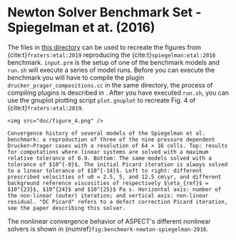 # Newton Solver Benchmark Set - Spiegelman et at. (2016)

The files in [this directory](https://github.com/geodynamics/aspect/tree/main/benchmarks/newton_solver_benchmark_set/spiegelman_et_al_2016)
can be used to recreate the figures from
{cite:t}`fraters:etal:2019` reproducing the {cite:t}`spiegelman:etal:2016` benchmark.
`input.prm` is the setup of one of the benchmark
models and `run.sh` will execute a series of model runs. Before you can execute
the benchmark you will have to compile the plugin `drucker_prager_compositions.cc` in
the same directory, the process of compiling plugins is described in [](sec:benchmark-run).
After you have executed `run.sh`, you can use the gnuplot plotting script
`plot.gnuplot` to recreate Fig. 4 of {cite:t}`fraters:etal:2019`.

```{figure-md} fig:benchmark-newton-spiegelman-2016
<img src="doc/figure_4.png" />

Convergence history of several models of the Spiegelman et al. benchmark: a reproduction of three of the nine pressure dependent Drucker–Prager cases with a resolution of 64 × 16 cells. Top: results for computations where linear systems are solved with a maximum relative tolerance of 0.9. Bottom: The same models solved with a tolerance of $10^{-8}$. The initial Picard iteration is always solved to a linear tolerance of $10^{-14}$. Left to right: different prescribed velocities of u0 = 2.5, 5, and 12.5 cm\yr, and different background reference viscosities of respectively $\eta_{ref}$ = $10^{23}$, $10^{24}$ and $10^{25}$ Pa s. Horizontal axis: number of the non-linear (outer) iteration; and vertical axis: non-linear residual. "DC Picard" refers to a defect correction Picard iteration, see the paper describing this solver.
```

The nonlinear convergence behavior of ASPECT's different nonlinear solvers is shown in {numref}`fig:benchmark-newton-spiegelman-2016`.
